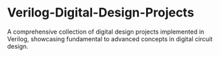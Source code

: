 # Verilog-Digital-Design-Projects
A comprehensive collection of digital design projects implemented in Verilog, showcasing fundamental to advanced concepts in digital circuit design.
